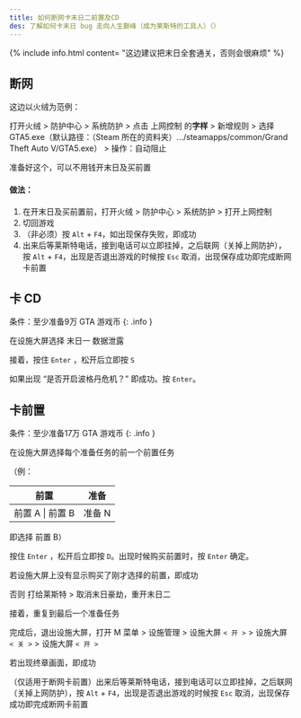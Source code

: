 ```yaml
---
title: 如何断网卡末日二前置及CD
des: 了解如何卡末日 bug 走向人生巅峰（成为莱斯特的工具人）（）
---
```


{% include info.html content= "这边建议把末日全套通关，否则会很麻烦" %}

## 断网
这边以火绒为范例：

打开火绒 > 防护中心 > 系统防护 > 点击 上网控制 的**字样** > 新增规则 > 选择 GTA5.exe（默认路径：（Steam 所在的资料夹）.../steamapps/common/Grand Theft Auto V/GTA5.exe） > 操作：自动阻止

准备好这个，可以不用钱开末日及买前置

#### 做法：
1. 在开末日及买前置前，打开火绒 > 防护中心 > 系统防护 > 打开上网控制
2. 切回游戏
3. （非必须）按 ``Alt`` + ``F4``，如出现保存失败，即成功
4. 出来后等莱斯特电话，接到电话可以立即挂掉，之后联网（关掉上网防护），按 ``Alt`` + ``F4``，出现是否退出游戏的时候按 ``Esc`` 取消，出现保存成功即完成断网卡前置

## 卡 CD
条件：至少准备9万 GTA 游戏币
{: .info }

在设施大屏选择 末日一 数据泄露

接着，按住 ``Enter`` ，松开后立即按 ``S``

如果出现 “是否开启波格丹危机？” 即成功。按 ``Enter``。
## 卡前置
条件：至少准备17万 GTA 游戏币
{: .info }

在设施大屏选择每个准备任务的前一个前置任务

（例：

| 前置 | 准备 |
| :--: | :--: |
| 前置 A \| 前置 B | 准备 N |

即选择 前置 B）

按住 ``Enter`` ，松开后立即按 ``D``。出现时候购买前置时，按 ``Enter`` 确定。

若设施大屏上没有显示购买了刚才选择的前置，即成功

否则 打给莱斯特 > 取消末日豪劫，重开末日二

接着，重复到最后一个准备任务

完成后，退出设施大屏，打开 M 菜单 > 设施管理 > 设施大屏 ``< 开 >`` > 设施大屏 ``< 关 >`` > 设施大屏 ``< 开 >``

若出现终章画面，即成功

（仅适用于断网卡前置）出来后等莱斯特电话，接到电话可以立即挂掉，之后联网（关掉上网防护），按 ``Alt`` + ``F4``，出现是否退出游戏的时候按 ``Esc`` 取消，出现保存成功即完成断网卡前置
